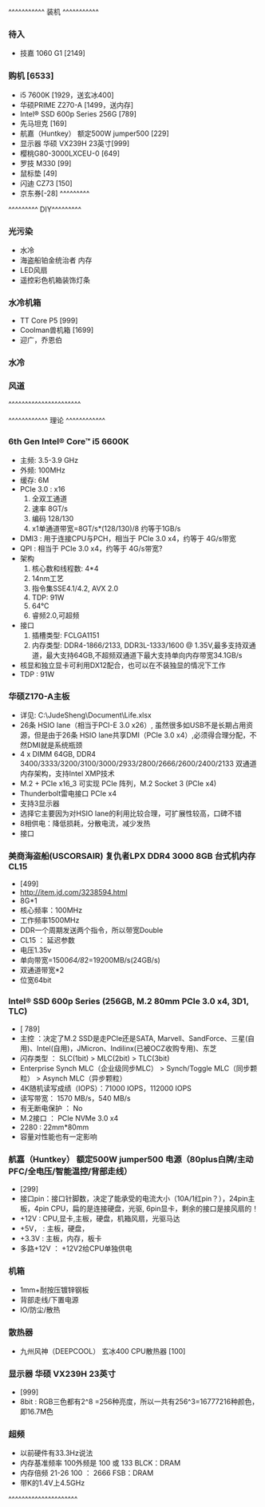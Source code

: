 ^^^^^^^^^^^ 装机 ^^^^^^^^^^^
### 待入
- 技嘉 1060 G1 [2149]

### 购机 [6533]
- i5 7600K [1929，送玄冰400]
- 华硕PRIME Z270-A [1499，送内存]
- Intel® SSD 600p Series 256G [789]
- 先马坦克 [169]
- 航嘉（Huntkey） 额定500W jumper500 [229]
- 显示器 华硕 VX239H 23英寸[999]
- 樱桃G80-3000LXCEU-0 [649]
- 罗技 M330 [99]
- 鼠标垫 [49]
- 闪迪 CZ73 [150]
- 京东券[-28]
^^^^^^^^^

^^^^^^^^^ DIY^^^^^^^^^
### 光污染
- 水冷
- 海盗船铂金统治者 内存
- LED风扇
- 遥控彩色机箱装饰灯条

### 水冷机箱
- TT Core P5 [999]
- Coolman兽机箱 [1699]
- 迎广，乔恩伯
### 水冷

### 风道

^^^^^^^^^^^^^^^^^^^^^^

^^^^^^^^^^^^ 理论 ^^^^^^^^^^^^
### 6th Gen Intel® Core™ i5 6600K
- 主频: 3.5-3.9 GHz
- 外频: 100MHz
- 缓存: 6M
- PCIe 3.0 : x16
    1. 全双工通道
    1. 速率 8GT/s
    1. 编码 128/130
    1. x1单通道带宽=8GT/s*(128/130)/8 约等于1GB/s
- DMI3 : 用于连接CPU与PCH，相当于 PCIe 3.0 x4，约等于 4G/s带宽
- QPI : 相当于 PCIe 3.0 x4，约等于 4G/s带宽?
- 架构
    1. 核心数和线程数: 4*4
    1. 14nm工艺
    1. 指令集SSE4.1/4.2, AVX 2.0
    1. TDP: 91W
    1. 64°C
    1. 睿频2.0,可超频
- 接口 
    1. 插槽类型: FCLGA1151
    1. 内存类型: DDR4-1866/2133, DDR3L-1333/1600 @ 1.35V,最多支持双通道，最大支持64GB,不超频双通道下最大支持单向内存带宽34.1GB/s
- 核显和独立显卡可利用DX12配合，也可以在不装独显的情况下工作
- TDP : 91W

### 华硕Z170-A主板
- 详见: C:\JudeSheng\Document\Life.xlsx
- 26条 HSIO lane（相当于PCI-E 3.0 x26）, 虽然很多如USB不是长期占用资源，但是由于26条 HSIO lane共享DMI（PCIe 3.0 x4）,必须得合理分配，不然DMI就是系统瓶颈
- 4 x DIMM 64GB, DDR4 3400/3333/3200/3100/3000/2933/2800/2666/2600/2400/2133 双通道内存架构，支持Intel XMP技术
- M.2 + PCIe x16_3 可实现 PCIe 阵列，M.2 Socket 3 (PCIe x4)
- Thunderbolt雷电接口 PCIe x4
- 支持3显示器
- 选择它主要因为对HSIO lane的利用比较合理，可扩展性较高，口碑不错
- 8相供电：降低损耗，分散电流，减少发热
- 接口

### 美商海盗船(USCORSAIR) 复仇者LPX DDR4 3000 8GB 台式机内存 CL15
- [499]
- http://item.jd.com/3238594.html
- 8G*1
- 核心频率：100MHz
- 工作频率1500MHz
- DDR一个周期发送两个指令，所以带宽Double
- CL15 ： 延迟参数
- 电压1.35v
- 单向带宽=1500*64/8*2=19200MB/s(24GB/s)
- 双通道带宽*2
- 位宽64bit

### Intel® SSD 600p Series (256GB, M.2 80mm PCIe 3.0 x4, 3D1, TLC)
- [ 789]
- 主控 ：决定了M.2 SSD是走PCIe还是SATA, Marvell、SandForce、三星(自用)、Intel(自用)，JMicron、Indilinx(已被OCZ收购专用)、东芝
- 闪存类型 ： SLC(1bit) > MLC(2bit) > TLC(3bit)
- Enterprise Synch MLC（企业级同步MLC） > Synch/Toggle MLC（同步颗粒） > Asynch MLC（异步颗粒）
- 4K随机读写成绩（IOPS）：71000 IOPS，112000 IOPS
- 读写带宽： 1570 MB/s，540 MB/s
- 有无断电保护 ： No
- M.2接口 ： PCIe NVMe 3.0 x4
- 2280 : 22mm*80mm
- 容量对性能也有一定影响

### 航嘉（Huntkey） 额定500W jumper500 电源（80plus白牌/主动PFC/全电压/智能温控/背部走线）
- [299]
- 接口pin：接口针脚数，决定了能承受的电流大小（10A/1红pin？），24pin主板，4pin CPU，扁的是连接硬盘，光驱, 6pin显卡，剩余的接口是接风扇的！
- +12V : CPU,显卡,主板，硬盘，机箱风扇，光驱马达
- +5V， : 主板，硬盘，
- +3.3V : 主板，内存，板卡
- 多路+12V ： +12V2给CPU单独供电


### 机箱
- 1mm+耐按压镀锌钢板
- 背部走线/下置电源
- IO/防尘/散热

### 散热器
- 九州风神（DEEPCOOL） 玄冰400 CPU散热器 [100]

### 显示器 华硕 VX239H 23英寸
- [999]
- 8bit : RGB三色都有2^8 =256种亮度，所以一共有256^3=16777216种颜色，即16.7M色

### 超频
- 以前硬件有33.3Hz说法
- 内存基准频率 100外频是 100 或 133 BLCK：DRAM
- 内存倍频 21-26 100 ： 2666  FSB：DRAM
- 带K的1.4V上4.5GHz

^^^^^^^^^^^^^^^^^^^^^

